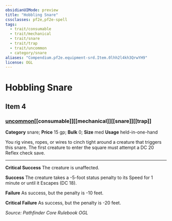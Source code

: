 ```yaml
---
obsidianUIMode: preview
title: "Hobbling Snare"
cssclasses: pf2e,pf2e-spell
tags:
  - trait/consumable
  - trait/mechanical
  - trait/snare
  - trait/trap
  - trait/uncommon
  - category/snare
aliases: "Compendium.pf2e.equipment-srd.Item.0lhh2l4kh3QrwYH9"
license: OGL
---
```

# Hobbling Snare
## Item 4
### [uncommon](uncommon "Uncommon Rarity Trait")[[consumable]][[mechanical]][[snare]][[trap]]

**Category** snare; 
**Price** 15 gp; 
**Bulk** 0; **Size** med
**Usage** held-in-one-hand

You rig vines, ropes, or wires to cinch tight around a creature that triggers this snare. The first creature to enter the square must attempt a DC 20 Reflex check save.

* * *

**Critical Success** The creature is unaffected.

**Success** The creature takes a -5-foot status penalty to its Speed for 1 minute or until it Escapes (DC 18).

**Failure** As success, but the penalty is -10 feet.

**Critical Failure** As success, but the penalty is -20 feet.

*Source: Pathfinder Core Rulebook*
*OGL*
